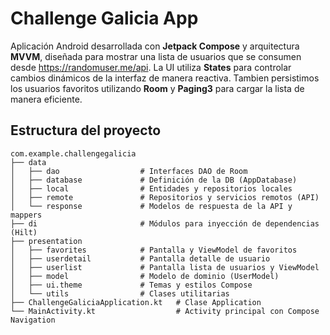 # Challenge Galicia App

Aplicación Android desarrollada con **Jetpack Compose** y arquitectura **MVVM**, diseñada para mostrar una lista de usuarios que se consumen desde https://randomuser.me/api. La UI utiliza **States** para controlar cambios dinámicos de la interfaz de manera reactiva. Tambien persistimos los usuarios favoritos utilizando **Room** y **Paging3** para cargar la lista de manera eficiente.

## Estructura del proyecto

```text
com.example.challengegalicia
├── data
│   ├── dao                  # Interfaces DAO de Room
│   ├── database             # Definición de la DB (AppDatabase)
│   ├── local                # Entidades y repositorios locales
│   ├── remote               # Repositorios y servicios remotos (API)
│   └── response             # Modelos de respuesta de la API y mappers
├── di                       # Módulos para inyección de dependencias (Hilt)
├── presentation
│   ├── favorites            # Pantalla y ViewModel de favoritos
│   ├── userdetail           # Pantalla detalle de usuario
│   ├── userlist             # Pantalla lista de usuarios y ViewModel
│   ├── model                # Modelo de dominio (UserModel)
│   ├── ui.theme             # Temas y estilos Compose
│   └── utils                # Clases utilitarias
├── ChallengeGaliciaApplication.kt   # Clase Application
└── MainActivity.kt                  # Activity principal con Compose Navigation
